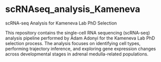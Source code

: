 # scRNAseq_analysis_Kameneva


scRNA-seq Analysis for Kameneva Lab PhD Selection

This repository contains the single-cell RNA sequencing (scRNA-seq) analysis pipeline performed by Adam Adonyi for the Kameneva Lab PhD selection process. The analysis focuses on identifying cell types, performing trajectory inference, and exploring gene expression changes across developmental stages in adrenal medulla-related populations.
